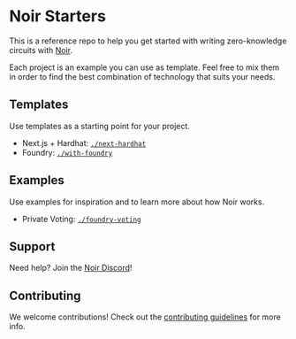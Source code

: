 # Noir Starters

This is a reference repo to help you get started with writing zero-knowledge circuits with [Noir](https://noir-lang.org/).

Each project is an example you can use as template. Feel free to mix them in order to find the best combination of technology that suits your needs.

## Templates

Use templates as a starting point for your project.

- Next.js + Hardhat: [`./next-hardhat`](./next-hardhat)
- Foundry: [`./with-foundry`](./with-foundry)

## Examples

Use examples for inspiration and to learn more about how Noir works.

- Private Voting: [`./foundry-voting`](./foundry-voting)

## Support

Need help? Join the [Noir Discord](https://discord.gg/JtqzkdeQ6G)!

## Contributing

We welcome contributions! Check out the [contributing guidelines](./CONTRIBUTING.md) for more info.
